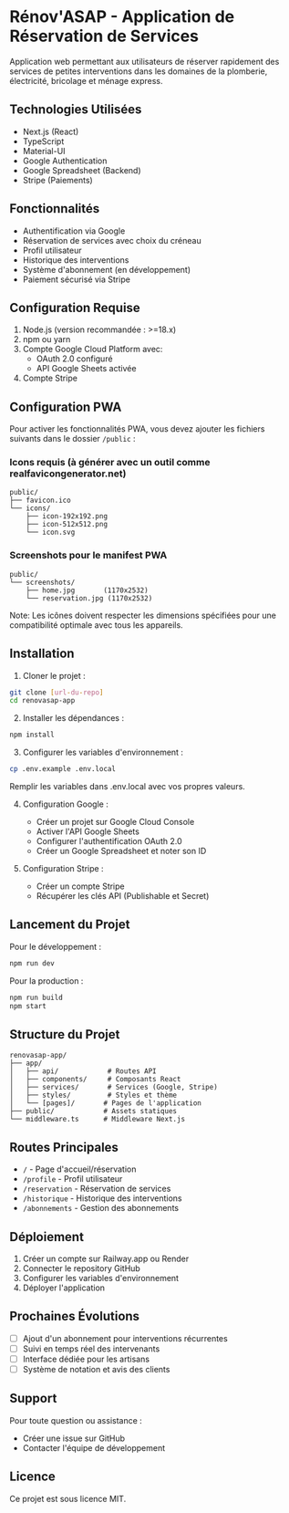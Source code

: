 # Rénov'ASAP - Application de Réservation de Services

Application web permettant aux utilisateurs de réserver rapidement des services de petites interventions dans les domaines de la plomberie, électricité, bricolage et ménage express.

## Technologies Utilisées

- Next.js (React)
- TypeScript
- Material-UI
- Google Authentication
- Google Spreadsheet (Backend)
- Stripe (Paiements)

## Fonctionnalités

- Authentification via Google
- Réservation de services avec choix du créneau
- Profil utilisateur
- Historique des interventions
- Système d'abonnement (en développement)
- Paiement sécurisé via Stripe

## Configuration Requise

1. Node.js (version recommandée : >=18.x)
2. npm ou yarn
3. Compte Google Cloud Platform avec:
   - OAuth 2.0 configuré
   - API Google Sheets activée
4. Compte Stripe

## Configuration PWA

Pour activer les fonctionnalités PWA, vous devez ajouter les fichiers suivants dans le dossier `/public` :

### Icons requis (à générer avec un outil comme realfavicongenerator.net)
```
public/
├── favicon.ico
└── icons/
    ├── icon-192x192.png
    ├── icon-512x512.png
    └── icon.svg
```

### Screenshots pour le manifest PWA
```
public/
└── screenshots/
    ├── home.jpg       (1170x2532)
    └── reservation.jpg (1170x2532)
```

Note: Les icônes doivent respecter les dimensions spécifiées pour une compatibilité optimale avec tous les appareils.

## Installation

1. Cloner le projet :
```bash
git clone [url-du-repo]
cd renovasap-app
```

2. Installer les dépendances :
```bash
npm install
```

3. Configurer les variables d'environnement :
```bash
cp .env.example .env.local
```
Remplir les variables dans .env.local avec vos propres valeurs.

4. Configuration Google :
   - Créer un projet sur Google Cloud Console
   - Activer l'API Google Sheets
   - Configurer l'authentification OAuth 2.0
   - Créer un Google Spreadsheet et noter son ID

5. Configuration Stripe :
   - Créer un compte Stripe
   - Récupérer les clés API (Publishable et Secret)

## Lancement du Projet

Pour le développement :
```bash
npm run dev
```

Pour la production :
```bash
npm run build
npm start
```

## Structure du Projet

```
renovasap-app/
├── app/
│   ├── api/            # Routes API
│   ├── components/     # Composants React
│   ├── services/       # Services (Google, Stripe)
│   ├── styles/         # Styles et thème
│   └── [pages]/       # Pages de l'application
├── public/            # Assets statiques
└── middleware.ts      # Middleware Next.js
```

## Routes Principales

- `/` - Page d'accueil/réservation
- `/profile` - Profil utilisateur
- `/reservation` - Réservation de services
- `/historique` - Historique des interventions
- `/abonnements` - Gestion des abonnements

## Déploiement

1. Créer un compte sur Railway.app ou Render
2. Connecter le repository GitHub
3. Configurer les variables d'environnement
4. Déployer l'application

## Prochaines Évolutions

- [ ] Ajout d'un abonnement pour interventions récurrentes
- [ ] Suivi en temps réel des intervenants
- [ ] Interface dédiée pour les artisans
- [ ] Système de notation et avis des clients

## Support

Pour toute question ou assistance :
- Créer une issue sur GitHub
- Contacter l'équipe de développement

## Licence

Ce projet est sous licence MIT.
